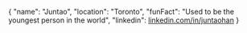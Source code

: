 {
    "name": "Juntao",
    "location": "Toronto",
    "funFact": "Used to be the youngest person in the world",
    "linkedin": [linkedin.com/in/juntaohan](https://www.linkedin.com/in/juntaohan/)
}


<!--
**hanjunt/hanjunt** is a ✨ _special_ ✨ repository because its `README.md` (this file) appears on your GitHub profile.

Here are some ideas to get you started:

- 🔭 I’m currently working on ...
- 🌱 I’m currently learning ...
- 👯 I’m looking to collaborate on ...
- 🤔 I’m looking for help with ...
- 💬 Ask me about ...
- 📫 How to reach me: ...
- 😄 Pronouns: ...
- ⚡ Fun fact: ...
-->
